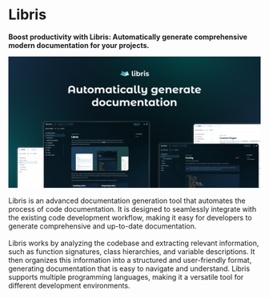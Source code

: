 # Libris
**Boost productivity with Libris: Automatically generate comprehensive modern documentation for your projects.**

![Libris Docs Banner](https://raw.githubusercontent.com/librisio/.github/master/media/github/readme_banner.png)

Libris is an advanced documentation generation tool that automates the process of code documentation. It is designed to seamlessly integrate with the existing code development workflow, making it easy for developers to generate comprehensive and up-to-date documentation.
<br><br>
Libris works by analyzing the codebase and extracting relevant information, such as function signatures, class hierarchies, and variable descriptions. It then organizes this information into a structured and user-friendly format, generating documentation that is easy to navigate and understand. Libris supports multiple programming languages, making it a versatile tool for different development environments.
